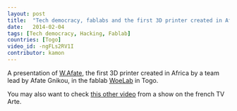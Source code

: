 ```yaml
---
layout: post
title:  "Tech democracy, fablabs and the first 3D printer created in Africa"
date:   2014-02-04
tags: [Tech democracy, Hacking, Fablab]
countries: [Togo]
video_id: -ngFLs2RV1I
contributor: kamon
---
```


A presentation of [W.Afate](http://www.woelabo.com/wafate.html), the first 3D printer created 
in Africa by a team lead by Afate Gnikou, in the fablab [WoeLab](http://www.woelabo.com) in Togo.

You may also want to check [this other video](https://www.youtube.com/watch?v=qTScKGXe__E) from a show on the french TV Arte.

                
                